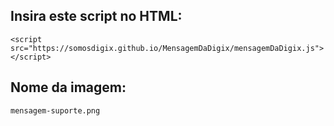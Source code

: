 ## Insira este script no HTML:

`<script src="https://somosdigix.github.io/MensagemDaDigix/mensagemDaDigix.js"></script>`

## Nome da imagem:

`mensagem-suporte.png`

